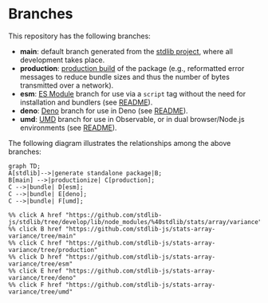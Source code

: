 <!--

@license Apache-2.0

Copyright (c) 2022 The Stdlib Authors.

Licensed under the Apache License, Version 2.0 (the "License");
you may not use this file except in compliance with the License.
You may obtain a copy of the License at

    http://www.apache.org/licenses/LICENSE-2.0

Unless required by applicable law or agreed to in writing, software
distributed under the License is distributed on an "AS IS" BASIS,
WITHOUT WARRANTIES OR CONDITIONS OF ANY KIND, either express or implied.
See the License for the specific language governing permissions and
limitations under the License.

-->

# Branches

This repository has the following branches:

-   **main**: default branch generated from the [stdlib project][stdlib-url], where all development takes place.
-   **production**: [production build][production-url] of the package (e.g., reformatted error messages to reduce bundle sizes and thus the number of bytes transmitted over a network).
-   **esm**: [ES Module][esm-url] branch for use via a `script` tag without the need for installation and bundlers (see [README][esm-readme]).
-   **deno**: [Deno][deno-url] branch for use in Deno (see [README][deno-readme]).
-   **umd**: [UMD][umd-url] branch for use in Observable, or in dual browser/Node.js environments (see [README][umd-readme]).

The following diagram illustrates the relationships among the above branches:

```mermaid
graph TD;
A[stdlib]-->|generate standalone package|B;
B[main] -->|productionize| C[production];
C -->|bundle| D[esm];
C -->|bundle| E[deno];
C -->|bundle| F[umd];

%% click A href "https://github.com/stdlib-js/stdlib/tree/develop/lib/node_modules/%40stdlib/stats/array/variance"
%% click B href "https://github.com/stdlib-js/stats-array-variance/tree/main"
%% click C href "https://github.com/stdlib-js/stats-array-variance/tree/production"
%% click D href "https://github.com/stdlib-js/stats-array-variance/tree/esm"
%% click E href "https://github.com/stdlib-js/stats-array-variance/tree/deno"
%% click F href "https://github.com/stdlib-js/stats-array-variance/tree/umd"
```

[stdlib-url]: https://github.com/stdlib-js/stdlib/tree/develop/lib/node_modules/%40stdlib/stats/array/variance
[production-url]: https://github.com/stdlib-js/stats-array-variance/tree/production
[deno-url]: https://github.com/stdlib-js/stats-array-variance/tree/deno
[deno-readme]: https://github.com/stdlib-js/stats-array-variance/blob/deno/README.md
[umd-url]: https://github.com/stdlib-js/stats-array-variance/tree/umd
[umd-readme]: https://github.com/stdlib-js/stats-array-variance/blob/umd/README.md
[esm-url]: https://github.com/stdlib-js/stats-array-variance/tree/esm
[esm-readme]: https://github.com/stdlib-js/stats-array-variance/blob/esm/README.md